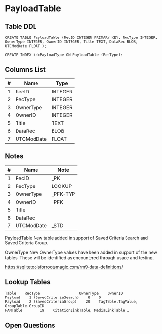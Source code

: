 # PayloadTable

## Table DDL

```
CREATE TABLE PayloadTable (RecID INTEGER PRIMARY KEY, RecType INTEGER, OwnerType INTEGER, OwnerID INTEGER, Title TEXT, DataRec BLOB, UTCModDate FLOAT );

CREATE INDEX idxPayloadType ON PayloadTable (RecType);
```

## Columns List

| #   | Name       | Type    |
| --- | ---------- | ------- |
| 1   | RecID      | INTEGER |
| 2   | RecType    | INTEGER |
| 3   | OwnerType  | INTEGER |
| 4   | OwnerID    | INTEGER |
| 5   | Title      | TEXT    |
| 6   | DataRec    | BLOB    |
| 7   | UTCModDate | FLOAT   |

## Notes

| #   | Name       | Note     |
| --- | ---------- | -------- |
| 1   | RecID      | _PK      |
| 2   | RecType    | LOOKUP   |
| 3   | OwnerType  | _PFK-TYP |
| 4   | OwnerID    | _PFK     |
| 5   | Title      |          |
| 6   | DataRec    |          |
| 7   | UTCModDate | _STD     |


PayloadTable
New table added in support of Saved Criteria Search and Saved Criteria Group.

OwnerType
New OwnerType values have been added in support of the new tables. These will be identified as encountered through usage and testing.

https://sqlitetoolsforrootsmagic.com/rm9-data-definitions/

## Lookup Tables

```
Table    RecType                  OwnerType    OwnerID    
Payload    1 (SavedCriteriaSearch)    8    0    
Payload    2 (SavedCriteriaGroup)    20    TagTable.TagValue, GroupTable.GroupID    
FANTable        19    CitationLinkTable, MediaLinkTable,…    
```



## Open Questions

